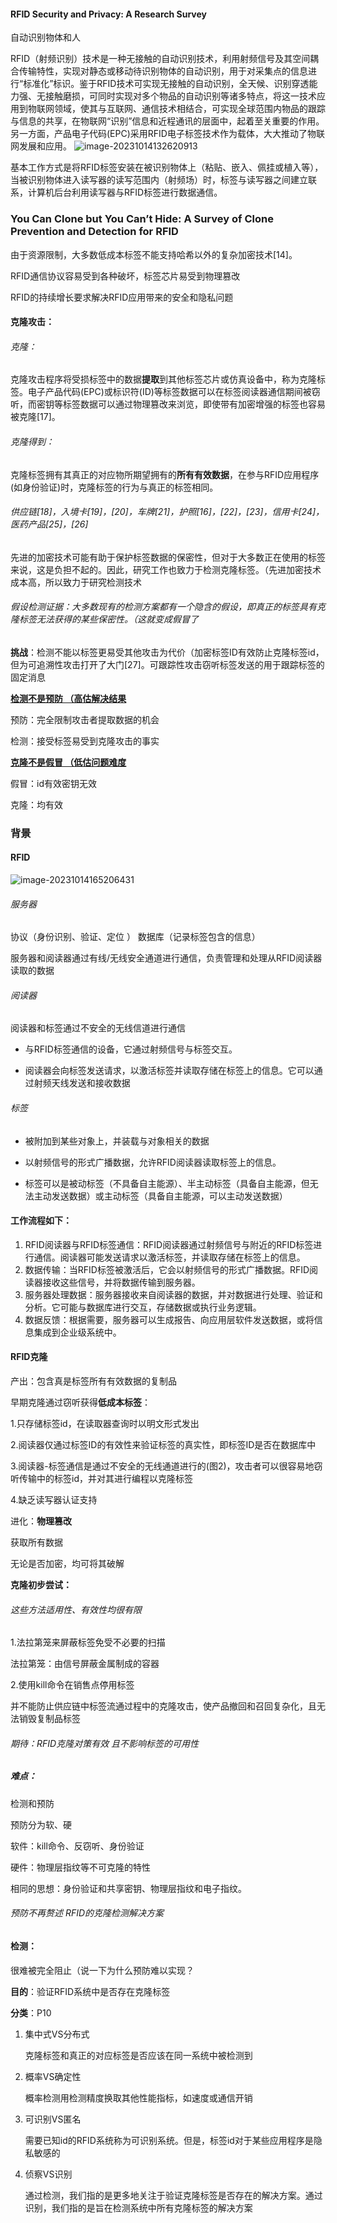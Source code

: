 #### RFID Security and Privacy: A Research Survey

自动识别物体和人

RFID（射频识别）技术是一种无接触的自动识别技术，利用射频信号及其空间耦合传输特性，实现对静态或移动待识别物体的自动识别，用于对采集点的信息进行“标准化”标识。鉴于RFID技术可实现无接触的自动识别，全天候、识别穿透能力强、无接触磨损，可同时实现对多个物品的自动识别等诸多特点，将这一技术应用到物联网领域，使其与互联网、通信技术相结合，可实现全球范围内物品的跟踪与信息的共享，在物联网“识别”信息和近程通讯的层面中，起着至关重要的作用。另一方面，产品电子代码(EPC)采用RFID电子标签技术作为载体，大大推动了物联网发展和应用。
![image-20231014132620913](C:\Users\Administrator\AppData\Roaming\Typora\typora-user-images\image-20231014132620913.png)

基本工作方式是将RFID标签安装在被识别物体上（粘贴、嵌入、佩挂或植入等），当被识别物体进入读写器的读写范围内（射频场）时，标签与读写器之间建立联系，计算机后台利用读写器与RFID标签进行数据通信。



### You Can Clone but You Can’t Hide: A Survey of Clone Prevention and Detection for RFID

由于资源限制，大多数低成本标签不能支持哈希以外的复杂加密技术[14]。

RFID通信协议容易受到各种破坏，标签芯片易受到物理篡改

RFID的持续增长要求解决RFID应用带来的安全和隐私问题

#### 克隆攻击：

###### 克隆：

克隆攻击程序将受损标签中的数据**提取**到其他标签芯片或仿真设备中，称为克隆标签。电子产品代码(EPC)或标识符(ID)等标签数据可以在标签阅读器通信期间被窃听，而密钥等标签数据可以通过物理篡改来浏览，即使带有加密增强的标签也容易被克隆[17]。

###### 克隆得到：

克隆标签拥有其真正的对应物所期望拥有的**所有有效数据**，在参与RFID应用程序(如身份验证)时，克隆标签的行为与真正的标签相同。

###### 供应链[18]，入境卡[19]，[20]，车牌[21]，护照[16]，[22]，[23]，信用卡[24]，医药产品[25]，[26]

先进的加密技术可能有助于保护标签数据的保密性，但对于大多数正在使用的标签来说，这是负担不起的。因此，研究工作也致力于检测克隆标签。（先进加密技术成本高，所以致力于研究检测技术

###### 假设检测证据：大多数现有的检测方案都有一个隐含的假设，即真正的标签具有克隆标签无法获得的某些保密性。（这就变成假冒了

**挑战**：检测不能以标签更易受其他攻击为代价（加密标签ID有效防止克隆标签id，但为可追溯性攻击打开了大门[27]。可跟踪性攻击窃听标签发送的用于跟踪标签的固定消息

**<u>检测不是预防 （高估解决结果</u>**

预防：完全限制攻击者提取数据的机会

检测：接受标签易受到克隆攻击的事实

**<u>克隆不是假冒 （低估问题难度</u>**

假冒：id有效密钥无效

克隆：均有效

### 背景

#### RFID

![image-20231014165206431](C:\Users\Administrator\AppData\Roaming\Typora\typora-user-images\image-20231014165206431.png)

###### 服务器 

协议（身份识别、验证、定位 ） 数据库（记录标签包含的信息） 

服务器和阅读器通过有线/无线安全通道进行通信，负责管理和处理从RFID阅读器读取的数据

###### 阅读器 

阅读器和标签通过不安全的无线信道进行通信

- 与RFID标签通信的设备，它通过射频信号与标签交互。

- 阅读器会向标签发送请求，以激活标签并读取存储在标签上的信息。它可以通过射频天线发送和接收数据

###### 标签  

- 被附加到某些对象上，并装载与对象相关的数据

- 以射频信号的形式广播数据，允许RFID阅读器读取标签上的信息。

- 标签可以是被动标签（不具备自主能源）、半主动标签（具备自主能源，但无法主动发送数据）或主动标签（具备自主能源，可以主动发送数据）



#### 工作流程如下：

1. RFID阅读器与RFID标签通信：RFID阅读器通过射频信号与附近的RFID标签进行通信。阅读器可能发送请求以激活标签，并读取存储在标签上的信息。
2. 数据传输：当RFID标签被激活后，它会以射频信号的形式广播数据。RFID阅读器接收这些信号，并将数据传输到服务器。
3. 服务器处理数据：服务器接收来自阅读器的数据，并对数据进行处理、验证和分析。它可能与数据库进行交互，存储数据或执行业务逻辑。
4. 数据反馈：根据需要，服务器可以生成报告、向应用层软件发送数据，或将信息集成到企业级系统中。

#### RFID克隆

产出：包含真是标签所有有效数据的复制品

早期克隆通过窃听获得**低成本标签**：

1.只存储标签id，在读取器查询时以明文形式发出

2.阅读器仅通过标签ID的有效性来验证标签的真实性，即标签ID是否在数据库中

3.阅读器-标签通信是通过不安全的无线通道进行的(图2)，攻击者可以很容易地窃听传输中的标签id，并对其进行编程以克隆标签

4.缺乏读写器认证支持

进化：**物理篡改**

获取所有数据

无论是否加密，均可将其破解

**克隆初步尝试：**

###### 这些方法适用性、有效性均很有限

1.法拉第笼来屏蔽标签免受不必要的扫描 

法拉第笼：由信号屏蔽金属制成的容器

2.使用kill命令在销售点停用标签

并不能防止供应链中标签流通过程中的克隆攻击，使产品撤回和召回复杂化，且无法销毁复制品标签

###### 期待：RFID克隆对策有效 且不影响标签的可用性

##### 难点：

检测和预防

预防分为软、硬

软件：kill命令、反窃听、身份验证

硬件：物理层指纹等不可克隆的特性

相同的思想：身份验证和共享密钥、物理层指纹和电子指纹。



###### 预防不再赘述 RFID的克隆检测解决方案

#### 检测：

很难被完全阻止（说一下为什么预防难以实现？

**目的**：验证RFID系统中是否存在克隆标签

**分类**：P10

1. 集中式VS分布式

   克隆标签和真正的对应标签是否应该在同一系统中被检测到

2. 概率VS确定性

   概率检测用检测精度换取其他性能指标，如速度或通信开销

3. 可识别VS匿名

   需要已知id的RFID系统称为可识别系统。但是，标签id对于某些应用程序是隐私敏感的

4. 侦察VS识别

   通过检测，我们指的是更多地关注于验证克隆标签是否存在的解决方案。通过识别，我们指的是旨在检测系统中所有克隆标签的解决方案





